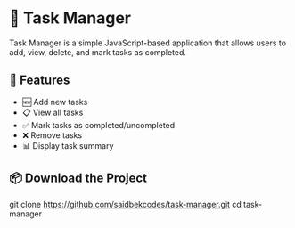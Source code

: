 # 📝 Task Manager
Task Manager is a simple JavaScript-based application that allows users to add, view, delete, and mark tasks as completed.

## 🚀 Features
- 🆕 Add new tasks
- 📋 View all tasks
- ✅ Mark tasks as completed/uncompleted
- ❌ Remove tasks
- 📊 Display task summary

## 📦 Download the Project
git clone https://github.com/saidbekcodes/task-manager.git
cd task-manager
